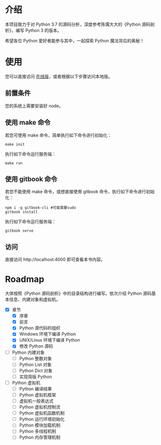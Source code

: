 # 介绍

本项目致力于对 Python 3.7 的源码分析，深度参考陈儒大大的《Python 源码剖析》，编写 Python 3 的版本。

希望各位 Python 爱好者能参与其中，一起探索 Python 魔法背后的奥秘！

# 使用

您可以直接访问 [在线版](https://flaggo.github.io/python3-source-code-analysis/)，或者根据以下步骤访问本地版。

## 前置条件

您的系统上需要安装好 node。

## 使用 make 命令

若您可使用 make 命令，简单执行如下命令进行初始化：

```console
make init
```

执行如下命令运行服务端：

```console
make run
```

## 使用 gitbook 命令

若您不能使用 make 命令，或想直接使用 gitbook 命令，执行如下命令进行初始化：

```console
npm i -g gitbook-cli #可能需要sudo
gitbook install
```

执行如下命令运行服务端：

```console
gitbook serve
```

## 访问

直接访问 http://localhost:4000 即可查看本书内容。

# Roadmap

大体按照《Python 源码剖析》中的目录结构进行编写。依次介绍 Python 源码基本信息、内建对象和虚拟机。

- [x] 章节
    - [x] 序章
    - [x] 前言
    - [x] Python 源代码的组织
    - [x] Windows 环境下编译 Python
    - [x] UNIX/Linux 环境下编译 Python
    - [x] 修改 Python 源码
- [ ] Python 内建对象
    - [ ] Python 整数对象
    - [ ] Python List 对象
    - [ ] Python Dict 对象
    - [ ] 实现简版 Python
- [ ] Python 虚拟机
    - [ ] Python 编译结果
    - [ ] Python 虚拟机框架
    - [ ] 虚拟机一般表达式
    - [ ] Python 虚拟机控制流
    - [ ] Python 虚拟机函数机制
    - [ ] Python 运行环境初始化
    - [ ] Python 模块加载机制
    - [ ] Python 多线程机制
    - [ ] Python 内存管理机制
